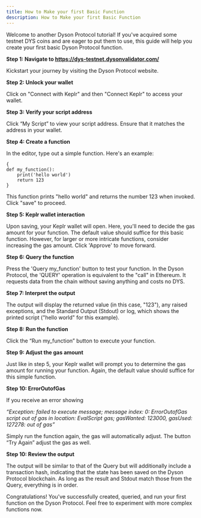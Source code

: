 ```yaml
---
title: How to Make your first Basic Function
description: How to Make your first Basic Function
---
```

Welcome to another Dyson Protocol tutorial! If you've acquired some testnet DYS coins and are eager to put them to use, this guide will help you create your first basic Dyson Protocol function.

**Step 1: Navigate to https://dys-testnet.dysonvalidator.com/**

Kickstart your journey by visiting the Dyson Protocol website.

**Step 2: Unlock your wallet**

Click on "Connect with Keplr" and then "Connect Keplr" to access your wallet.

**Step 3: Verify your script address**

Click “My Script”  to view your script address. Ensure that it matches the address in your wallet.

**Step 4: Create a function**

In the editor, type out a simple function. Here's an example:

```
{
def my_function():
    print('hello world')
    return 123
}
```

This function prints "hello world" and returns the number 123 when invoked. Click "save" to proceed.

**Step 5: Keplr wallet interaction**

Upon saving, your Keplr wallet will open. Here, you'll need to decide the gas amount for your function. The default value should suffice for this basic function. However, for larger or more intricate functions, consider increasing the gas amount. Click 'Approve' to move forward.

**Step 6: Query the function**

Press the 'Query my_function' button to test your function. In the Dyson Protocol, the 'QUERY' operation is equivalent to the "call" in Ethereum. It requests data from the chain without saving anything and costs no DYS.

**Step 7: Interpret the output**

The output will display the returned value (in this case, "123"), any raised exceptions, and the Standard Output (Stdout) or log, which shows the printed script ("hello world" for this example).

**Step 8: Run the function**

Click the “Run my_function” button to execute your function.

**Step 9: Adjust the gas amount**

Just like in step 5, your Keplr wallet will prompt you to determine the gas amount for running your function. Again, the default value should suffice for this simple function.

**Step 10: ErrorOutofGas**

If you receive an error showing

*“Exception: failed to execute message; message index: 0: ErrorOutofGas script out of gas in location: EvalScript gas; gasWanted: 123000, gasUsed: 127278: out of gas”*

Simply run the function again, the gas will automatically adjust. The button “Try Again” adjust the gas as well.


**Step 10: Review the output**

The output will be similar to that of the Query but will additionally include a transaction hash, indicating that the state has been saved on the Dyson Protocol  blockchain. As long as the result and Stdout match those from the Query, everything is in order.

Congratulations! You've successfully created, queried, and run your first function on the Dyson Protocol. Feel free to experiment with more complex functions now.

